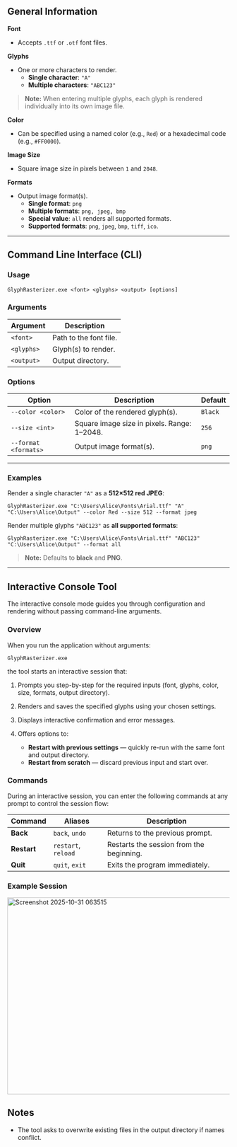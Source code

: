 ## General Information

**Font**  
- Accepts `.ttf` or `.otf` font files.

**Glyphs**  
- One or more characters to render.  
  - **Single character**: `"A"`  
  - **Multiple characters**: `"ABC123"`

> **Note:** When entering multiple glyphs, each glyph is rendered individually into its own image file.

**Color**  
- Can be specified using a named color (e.g., `Red`) or a hexadecimal code (e.g., `#FF0000`).

**Image Size**  
- Square image size in pixels between `1` and `2048`.

**Formats**  
- Output image format(s).  
  - **Single format**: `png`  
  - **Multiple formats**: `png, jpeg, bmp`  
  - **Special value**: `all` renders all supported formats.  
  - **Supported formats**: `png`, `jpeg`, `bmp`, `tiff`, `ico`.

---

## Command Line Interface (CLI)

### Usage

```
GlyphRasterizer.exe <font> <glyphs> <output> [options]
```

### Arguments

| Argument      | Description                                  |
| ------------- | -------------------------------------------- |
| `<font>`      | Path to the font file.                       |
| `<glyphs>`    | Glyph(s) to render.                          |
| `<output>`    | Output directory.                            |

### Options

| Option               | Description                                    | Default |
| -------------------- | ---------------------------------------------- | ------- |
| `--color <color>`    | Color of the rendered glyph(s).                | `Black` |
| `--size <int>`       | Square image size in pixels. Range: 1–2048.    | `256`   |
| `--format <formats>` | Output image format(s).                        | `png`   |

---

### Examples

Render a single character `"A"` as a **512×512 red JPEG**:

```
GlyphRasterizer.exe "C:\Users\Alice\Fonts\Arial.ttf" "A" "C:\Users\Alice\Output" --color Red --size 512 --format jpeg
```

Render multiple glyphs `"ABC123"` as **all supported formats**:

```
GlyphRasterizer.exe "C:\Users\Alice\Fonts\Arial.ttf" "ABC123" "C:\Users\Alice\Output" --format all
```
> **Note:** Defaults to **black** and **PNG**.

---

## Interactive Console Tool

The interactive console mode guides you through configuration and rendering without passing command-line arguments.

### Overview

When you run the application without arguments:

```
GlyphRasterizer.exe
```

the tool starts an interactive session that:

1. Prompts you step-by-step for the required inputs (font, glyphs, color, size, formats, output directory).
2. Renders and saves the specified glyphs using your chosen settings.
3. Displays interactive confirmation and error messages.
4. Offers options to:

   * **Restart with previous settings** — quickly re-run with the same font and output directory.
   * **Restart from scratch** — discard previous input and start over.

### Commands

During an interactive session, you can enter the following commands at any prompt to control the session flow:

| Command     | Aliases             | Description                                                                 |
| ----------- | ------------------- | --------------------------------------------------------------------------- |
| **Back**    | `back`, `undo`      | Returns to the previous prompt.                                             |
| **Restart** | `restart`, `reload` | Restarts the session from the beginning.      |
| **Quit**    | `quit`, `exit`      | Exits the program immediately.                                              |

### Example Session

<img width="1056" height="445" alt="Screenshot 2025-10-31 063515" src="https://github.com/user-attachments/assets/b48a4bb4-b9b3-435b-947a-1640a1251d93" />

## Notes

* The tool asks to overwrite existing files in the output directory if names conflict.

